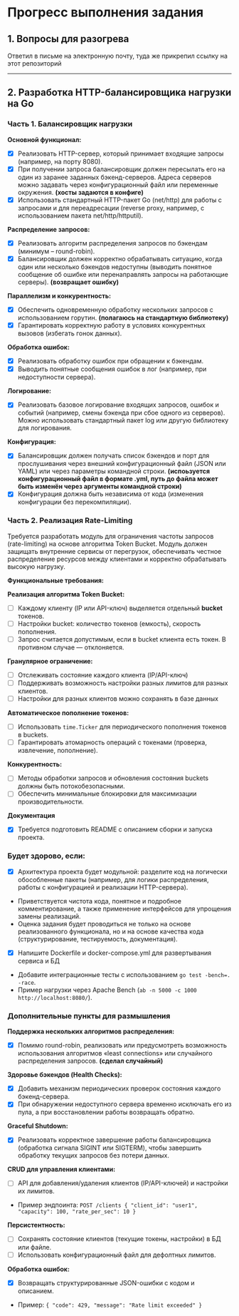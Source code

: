 # Прогресс выполнения задания

## 1. Вопросы для разогрева

Ответил в письме на электронную почту, туда же прикрепил ссылку на этот репозиторий

---

## 2. Разработка HTTP-балансировщика нагрузки на Go
### Часть 1. Балансировщик нагрузки
**Основной функционал:**
- [x] Реализовать HTTP-сервер, который принимает входящие запросы (например, на порту 8080).
- [x] При получении запроса балансировщик должен пересылать его на один из заранее заданных бэкенд-серверов. Адреса серверов можно задавать через конфигурационный файл или переменные окружения. **(хосты задаются в конфиге)**
- [x] Использовать стандартный HTTP-пакет Go (net/http) для работы с запросами и для переадресации (reverse proxy, например, с использованием пакета net/http/httputil).

**Распределение запросов:**
- [x] Реализовать алгоритм распределения запросов по бэкендам (минимум – round-robin).
- [x] Балансировщик должен корректно обрабатывать ситуацию, когда один или несколько бэкендов недоступны (выводить понятное сообщение об ошибке или перенаправлять запросы на работающие серверы). **(возвращает ошибку)**

**Параллелизм и конкурентность:**
- [x] Обеспечить одновременную обработку нескольких запросов с использованием горутин. **(полагаюсь на стандартную библиотеку)**
- [x] Гарантировать корректную работу в условиях конкурентных вызовов (избегать гонок данных).

**Обработка ошибок:**
- [x] Реализовать обработку ошибок при обращении к бэкендам.
- [x] Выводить понятные сообщения ошибок в лог (например, при недоступности сервера).

**Логирование:**
- [x] Реализовать базовое логирование входящих запросов, ошибок и событий (например, смены бэкенда при сбое одного из серверов). Можно использовать стандартный пакет log или другую библиотеку для логирования.

**Конфигурация:**
- [x] Балансировщик должен получать список бэкендов и порт для прослушивания через внешний конфигурационный файл (JSON или YAML) или через параметры командной строки. **(испоьзуется конфигурационный файл в формате .yml, путь до файла может быть изменён через аргументы командной строки)**
- [x] Конфигурация должна быть независима от кода (изменения конфигурации без перекомпиляции).

### Часть 2. Реализация Rate-Limiting
Требуется разработать модуль для ограничения частоты запросов (rate-limiting) на основе алгоритма Token Bucket. Модуль должен защищать внутренние сервисы от перегрузок, обеспечивать честное распределение ресурсов между клиентами и корректно обрабатывать высокую нагрузку.

**Функциональные требования:**

**Реализация алгоритма Token Bucket:**
- [ ] Каждому клиенту (IP или API-ключ) выделяется отдельный **bucket** токенов.
- [ ] Настройки bucket: количество токенов (емкость), скорость пополнения.
- [ ] Запрос считается допустимым, если в bucket клиента есть токен. В противном случае — отклоняется.

**Гранулярное ограничение:**
- [ ] Отслеживать состояние каждого клиента (IP/API-ключ)
- [ ] Поддерживать возможность настройки разных лимитов для разных клиентов.
- [ ] Настройки для разных клиентов можно сохранять в базе данных

**Автоматическое пополнение токенов:**
- [ ] Использовать `time.Ticker` для периодического пополнения токенов в buckets.
- [ ] Гарантировать атомарность операций с токенами (проверка, извлечение, пополнение).

**Конкурентность:**
- [ ] Методы обработки запросов и обновления состояния buckets должны быть потокобезопасными.
- [ ] Обеспечить минимальные блокировки для максимизации производительности.

**Документация**
- [x] Требуется подготовить README с описанием сборки и запуска проекта.

### Будет здорово, если:
- [x] Архитектура проекта будет модульной: разделите код на логически обособленные пакеты (например, для логики распределения, работы с конфигурацией и реализации HTTP-сервера).
- Приветствуется чистота кода, понятное и подробное комментирование, а также применение интерфейсов для упрощения замены реализаций.
- Оценка задания будет проводиться не только на основе реализованного функционала, но и на основе качества кода (структурирование, тестируемость, документация).
- [x] Напишите Dockerfile и docker-compose.yml для развертывания сервиса и БД 
- Добавите интеграционные тесты с использованием `go test -bench=. -race`.
- Пример нагрузки через Apache Bench (`ab -n 5000 -c 1000 http://localhost:8080/`).


### Дополнительные пункты для размышления
**Поддержка нескольких алгоритмов распределения:**
- [x] Помимо round-robin, реализовать или предусмотреть возможность использования алгоритмов «least connections» или случайного распределения запросов. **(сделал случайный)**

**Здоровье бэкендов (Health Checks):**
- [x] Добавить механизм периодических проверок состояния каждого бэкенд-сервера.
- [x] При обнаружении недоступного сервера временно исключать его из пула, а при восстановлении работы возвращать обратно.

**Graceful Shutdown:**
- [x] Реализовать корректное завершение работы балансировщика (обработка сигнала SIGINT или SIGTERM), чтобы завершить обработку текущих запросов без потери данных.

**CRUD для управления клиентами:**
- [ ] API для добавления/удаления клиентов (IP/API-ключей) и настройки их лимитов.
- Пример эндпоинта:
    `POST /clients { "client_id": "user1", "capacity": 100, "rate_per_sec": 10 }`

**Персистентность:**
- [ ] Сохранять состояние клиентов (текущие токены, настройки) в БД или файле.
- [ ] Использовать конфигурационный файл для дефолтных лимитов.

**Обработка ошибок:**
- [x] Возвращать структурированные JSON-ошибки с кодом и описанием.
- Пример:
    `{ "code": 429, "message": "Rate limit exceeded" }`

